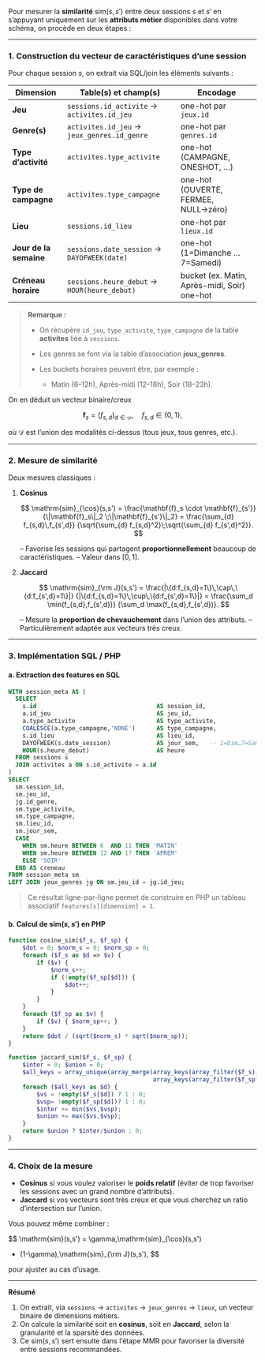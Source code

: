 Pour mesurer la **similarité** $\mathrm{sim}(s,s')$ entre deux sessions $s$ et $s'$ en s’appuyant uniquement sur les **attributs métier** disponibles dans votre schéma, on procède en deux étapes :

---

### 1. Construction du vecteur de caractéristiques d’une session

Pour chaque session $s$, on extrait via SQL/join les éléments suivants :

| Dimension              | Table(s) et champ(s)                         | Encodage                                     |
| ---------------------- | -------------------------------------------- | -------------------------------------------- |
| **Jeu**                | `sessions.id_activite` → `activites.id_jeu`  | one-hot par `jeux.id`                        |
| **Genre(s)**           | `activites.id_jeu` → `jeux_genres.id_genre`  | one-hot par `genres.id`                      |
| **Type d’activité**    | `activites.type_activite`                    | one-hot (CAMPAGNE, ONESHOT, …)               |
| **Type de campagne**   | `activites.type_campagne`                    | one-hot (OUVERTE, FERMEE, NULL→zéro)         |
| **Lieu**               | `sessions.id_lieu`                           | one-hot par `lieux.id`                       |
| **Jour de la semaine** | `sessions.date_session` → `DAYOFWEEK(date)`  | one-hot (1=Dimanche … 7=Samedi)              |
| **Créneau horaire**    | `sessions.heure_debut` → `HOUR(heure_debut)` | bucket (ex. Matin, Après-midi, Soir) one-hot |

> **Remarque :**
>
> * On récupère `id_jeu`, `type_activite`, `type_campagne` de la table **activites** liée à `sessions`.
> * Les genres se font via la table d’association **jeux\_genres**.
> * Les buckets horaires peuvent être, par exemple :
>
>   * Matin (6–12h), Après-midi (12–18h), Soir (18–23h).

On en déduit un vecteur binaire/creux

$$
\mathbf{f}_s = \bigl(f_{s,d}\bigr)_{d\in\mathcal{D}},
\quad f_{s,d}\in\{0,1\},
$$

où $\mathcal{D}$ est l’union des modalités ci-dessus (tous jeux, tous genres, etc.).

---

### 2. Mesure de similarité

Deux mesures classiques :

1. **Cosinus**

   $$
   \mathrm{sim}_{\cos}(s,s')
   = \frac{\mathbf{f}_s \cdot \mathbf{f}_{s'}}
          {\|\mathbf{f}_s\|_2 \;\|\mathbf{f}_{s'}\|_2}
   = \frac{\sum_{d} f_{s,d}\,f_{s',d}}
          {\sqrt{\sum_{d} f_{s,d}^2}\;\sqrt{\sum_{d} f_{s',d}^2}}.
   $$

   – Favorise les sessions qui partagent **proportionnellement** beaucoup de caractéristiques.
   – Valeur dans $[0,1]$.

2. **Jaccard**

   $$
   \mathrm{sim}_{\rm J}(s,s')
   = \frac{|\{d:f_{s,d}=1\}\,\cap\,\{d:f_{s',d}=1\}|}
          {|\{d:f_{s,d}=1\}\,\cup\,\{d:f_{s',d}=1\}|}
   = \frac{\sum_d \min(f_{s,d},f_{s',d})}
          {\sum_d \max(f_{s,d},f_{s',d})}.
   $$

   – Mesure la **proportion de chevauchement** dans l’union des attributs.
   – Particulièrement adaptée aux vecteurs très creux.

---

### 3. Implémentation SQL / PHP

#### a. Extraction des features en SQL

```sql
WITH session_meta AS (
  SELECT
    s.id                                  AS session_id,
    a.id_jeu                              AS jeu_id,
    a.type_activite                       AS type_activite,
    COALESCE(a.type_campagne,'NONE')      AS type_campagne,
    s.id_lieu                             AS lieu_id,
    DAYOFWEEK(s.date_session)             AS jour_sem,   -- 1=Dim…7=Sam
    HOUR(s.heure_debut)                   AS heure
  FROM sessions s
  JOIN activites a ON s.id_activite = a.id
)
SELECT
  sm.session_id,
  sm.jeu_id,
  jg.id_genre,
  sm.type_activite,
  sm.type_campagne,
  sm.lieu_id,
  sm.jour_sem,
  CASE
    WHEN sm.heure BETWEEN 6  AND 11 THEN 'MATIN'
    WHEN sm.heure BETWEEN 12 AND 17 THEN 'APREM'
    ELSE 'SOIR'
  END AS creneau
FROM session_meta sm
LEFT JOIN jeux_genres jg ON sm.jeu_id = jg.id_jeu;
```

> Ce résultat ligne-par-ligne permet de construire en PHP un tableau associatif
> `features[s][dimension] = 1`.

#### b. Calcul de $\mathrm{sim}(s,s')$ en PHP

```php
function cosine_sim($f_s, $f_sp) {
    $dot = 0; $norm_s = 0; $norm_sp = 0;
    foreach ($f_s as $d => $v) {
        if ($v) {
            $norm_s++;
            if (!empty($f_sp[$d])) {
                $dot++;
            }
        }
    }
    foreach ($f_sp as $v) {
        if ($v) { $norm_sp++; }
    }
    return $dot / (sqrt($norm_s) * sqrt($norm_sp));
}

function jaccard_sim($f_s, $f_sp) {
    $inter = 0; $union = 0;
    $all_keys = array_unique(array_merge(array_keys(array_filter($f_s)),
                                         array_keys(array_filter($f_sp))));
    foreach ($all_keys as $d) {
        $vs = !empty($f_s[$d]) ? 1 : 0;
        $vsp= !empty($f_sp[$d])? 1 : 0;
        $inter += min($vs,$vsp);
        $union += max($vs,$vsp);
    }
    return $union ? $inter/$union : 0;
}
```

---

### 4. Choix de la mesure

* **Cosinus** si vous voulez valoriser le **poids relatif** (éviter de trop favoriser les sessions avec un grand nombre d’attributs).
* **Jaccard** si vos vecteurs sont très creux et que vous cherchez un ratio d’intersection sur l’union.

Vous pouvez même combiner :

$$
\mathrm{sim}(s,s')
= \gamma\,\mathrm{sim}_{\cos}(s,s')
+ (1-\gamma)\,\mathrm{sim}_{\rm J}(s,s'),
$$

pour ajuster au cas d’usage.

---

**Résumé**

1. On extrait, via `sessions` → `activites` → `jeux_genres` → `lieux`, un vecteur binaire de dimensions métiers.
2. On calcule la similarité soit en **cosinus**, soit en **Jaccard**, selon la granularité et la sparsité des données.
3. Ce $\mathrm{sim}(s,s')$ sert ensuite dans l’étape MMR pour favoriser la diversité entre sessions recommandées.
